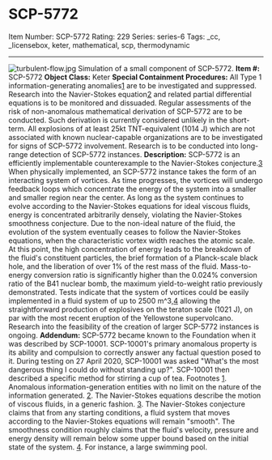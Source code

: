 # SCP-5772
Item Number: SCP-5772
Rating: 229
Series: series-6
Tags: _cc, _licensebox, keter, mathematical, scp, thermodynamic

---

![turbulent-flow.jpg](https://scp-wiki.wdfiles.com/local--files/scp-5772/turbulent-flow.jpg)
Simulation of a small component of SCP-5772.
**Item #:** SCP-5772
**Object Class:** Keter
**Special Containment Procedures:** All Type 1 information-generating anomalies[1](javascript:;) are to be investigated and suppressed.
Research into the Navier-Stokes equation[2](javascript:;) and related partial differential equations is to be monitored and dissuaded. Regular assessments of the risk of non-anomalous mathematical derivation of SCP-5772 are to be conducted. Such derivation is currently considered unlikely in the short-term.
All explosions of at least 25kt TNT-equivalent (1014 J) which are not associated with known nuclear-capable organizations are to be investigated for signs of SCP-5772 involvement.
Research is to be conducted into long-range detection of SCP-5772 instances.
**Description:** SCP-5772 is an efficiently implementable counterexample to the Navier-Stokes conjecture.[3](javascript:;)
When physically implemented, an SCP-5772 instance takes the form of an interacting system of vortices. As time progresses, the vortices will undergo feedback loops which concentrate the energy of the system into a smaller and smaller region near the center. As long as the system continues to evolve according to the Navier-Stokes equations for ideal viscous fluids, energy is concentrated arbitrarily densely, violating the Navier-Stokes smoothness conjecture.
Due to the non-ideal nature of the fluid, the evolution of the system eventually ceases to follow the Navier-Stokes equations, when the characteristic vortex width reaches the atomic scale. At this point, the high concentration of energy leads to the breakdown of the fluid's constituent particles, the brief formation of a Planck-scale black hole, and the liberation of over 1% of the rest mass of the fluid.
Mass-to-energy conversion ratio is significantly higher than the 0.024% conversion ratio of the B41 nuclear bomb, the maximum yield-to-weight ratio previously demonstrated.
Tests indicate that the system of vortices could be easily implemented in a fluid system of up to 2500 m^3,[4](javascript:;) allowing the straightforward production of explosives on the teraton scale (1021 J), on par with the most recent eruption of the Yellowstone supervolcano. Research into the feasibility of the creation of larger SCP-5772 instances is ongoing.
**Addendum:** SCP-5772 became known to the Foundation when it was described by SCP-10001. SCP-10001's primary anomalous property is its ability and compulsion to correctly answer any factual question posed to it.
During testing on 27 April 2020, SCP-10001 was asked "What's the most dangerous thing I could do without standing up?". SCP-10001 then described a specific method for stirring a cup of tea.
Footnotes
[1](javascript:;). Anomalous information-generation entities with no limit on the nature of the information generated.
[2](javascript:;). The Navier-Stokes equations describe the motion of viscous fluids, in a generic fashion.
[3](javascript:;). The Navier-Stokes conjecture claims that from any starting conditions, a fluid system that moves according to the Navier-Stokes equations will remain "smooth". The smoothness condition roughly claims that the fluid's velocity, pressure and energy density will remain below some upper bound based on the initial state of the system.
[4](javascript:;). For instance, a large swimming pool.